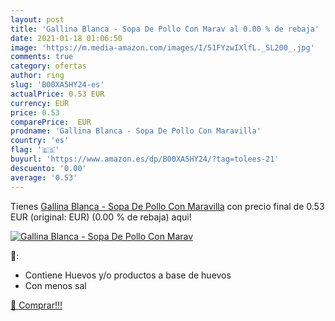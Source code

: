 ```yaml
---
layout: post
title: 'Gallina Blanca - Sopa De Pollo Con Marav al 0.00 % de rebaja'
date: 2021-01-18 01:06:50
image: 'https://m.media-amazon.com/images/I/51FYzwIXlfL._SL200_.jpg'
comments: true
category: ofertas
author: ring
slug: 'B00XA5HY24-es'
actualPrice: 0.53 EUR
currency: EUR
price: 0.53
comparePrice:  EUR
prodname: 'Gallina Blanca - Sopa De Pollo Con Maravilla'
country: 'es'
flag: '🇪🇸'
buyurl: 'https://www.amazon.es/dp/B00XA5HY24/?tag=tolees-21'
descuento: '0.00'
average: '0.53'
---
```


Tienes [Gallina Blanca - Sopa De Pollo Con Maravilla](https://www.amazon.es/dp/B00XA5HY24/?tag=tolees-21) con precio final de  0.53 EUR (original:  EUR) (0.00 %  de rebaja) aqui!

[![Gallina Blanca - Sopa De Pollo Con Marav](https://m.media-amazon.com/images/I/51FYzwIXlfL._SL200_.jpg)](https://www.amazon.es/dp/B00XA5HY24/?tag=tolees-21)

🔎:

- Contiene Huevos y/o productos a base de huevos
- Con menos sal

[🛒 Comprar!!!](https://www.amazon.es/dp/B00XA5HY24/?tag=tolees-21)
